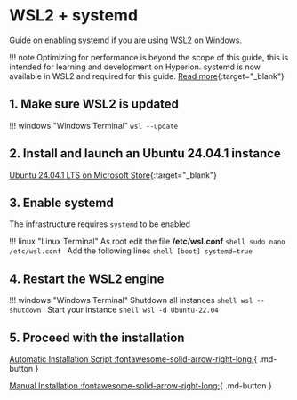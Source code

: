 # WSL2 + systemd

Guide on enabling systemd if you are using WSL2 on Windows.

!!! note
    Optimizing for performance is beyond the scope of this guide,
    this is intended for learning and development on Hyperion.
    systemd is now available in WSL2 and
    required for this guide. [Read more](https://devblogs.microsoft.com/commandline/systemd-support-is-now-available-in-wsl){:target="_blank"}

## 1. Make sure WSL2 is updated

!!! windows "Windows Terminal"
    ```
    wsl --update
    ```

## 2. Install and launch an Ubuntu 24.04.1 instance

[Ubuntu 24.04.1 LTS on Microsoft Store](https://www.microsoft.com/store/productId/9nz3klhxdjp5){:target="_blank"}

## 3. Enable systemd

The infrastructure requires `systemd` to be enabled

!!! linux "Linux Terminal"
    As root edit the file **/etc/wsl.conf**
    ```shell
    sudo nano /etc/wsl.conf
    ```
    Add the following lines
    ```shell
    [boot]
    systemd=true
    ```

## 4. Restart the WSL2 engine

!!! windows "Windows Terminal"
    Shutdown all instances
    ```shell
    wsl --shutdown
    ```
    Start your instance
    ```shell
    wsl -d Ubuntu-22.04
    ```

## 5. Proceed with the installation

[Automatic Installation Script :fontawesome-solid-arrow-right-long:](auto_install.md){ .md-button }

[Manual Installation :fontawesome-solid-arrow-right-long:](manual_install.md){ .md-button }
